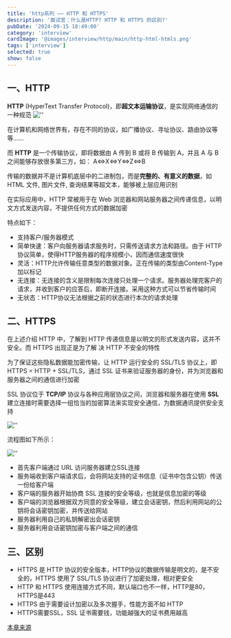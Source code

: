 ```yaml
---
title: 'http系列 —— HTTP 和 HTTPS'
description: '面试官：什么是HTTP? HTTP 和 HTTPS 的区别?'
pubDate: '2024-09-15 18:49:00'
category: 'interview'
cardImage: '@images/interview/http/main/http-html-htmls.png'
tags: ['interview']
selected: true
show: false
---
```


## 一、HTTP

**HTTP** (HyperText Transfer Protocol)，即**超文本运输协议**，是实现网络通信的一种规范
![''](@images/interview/http/http-html-htmls/image.png)

在计算机和网络世界有，存在不同的协议，如广播协议、寻址协议、路由协议等等......

而 **HTTP** 是一个传输协议，即将数据由 A 传到 B 或将 B 传输到 A，并且 A 与 B 之间能够存放很多第三方，如： A<=>X<=>Y<=>Z<=>B

传输的数据并不是计算机底层中的二进制包，而是**完整的、有意义的数据**，如 HTML 文件, 图片文件, 查询结果等超文本，能够被上层应用识别

在实际应用中，HTTP 常被用于在 Web 浏览器和网站服务器之间传递信息，以明文方式发送内容，不提供任何方式的数据加密

特点如下：

- 支持客户/服务器模式
- 简单快速：客户向服务器请求服务时，只需传送请求方法和路径。由于 HTTP 协议简单，使得HTTP服务器的程序规模小，因而通信速度很快
- 灵活：HTTP允许传输任意类型的数据对象。正在传输的类型由Content-Type加以标记
- 无连接：无连接的含义是限制每次连接只处理一个请求。服务器处理完客户的请求，并收到客户的应答后，即断开连接。采用这种方式可以节省传输时间
- 无状态：HTTP协议无法根据之前的状态进行本次的请求处理

## 二、HTTPS

在上述介绍 HTTP 中，了解到 HTTP 传递信息是以明文的形式发送内容，这并不安全。而 HTTPS 出现正是为了解 决 HTTP 不安全的特性

为了保证这些隐私数据能加密传输，让 HTTP 运行安全的 SSL/TLS 协议上，即 HTTPS = HTTP + SSL/TLS，通过 SSL 证书来验证服务器的身份，并为浏览器和服务器之间的通信进行加密

SSL 协议位于 **TCP/IP** 协议与各种应用层协议之间，浏览器和服务器在使用 **SSL** 建立连接时需要选择一组恰当的加密算法来实现安全通信，为数据通讯提供安全支持

![''](@images/interview/http/http-html-htmls/image2.png)

流程图如下所示：

![''](@images/interview/http/http-html-htmls/image3.png)

- 首先客户端通过 URL 访问服务器建立SSL连接
- 服务端收到客户端请求后，会将网站支持的证书信息（证书中包含公钥）传送一份给客户端
- 客户端的服务器开始协商 SSL 连接的安全等级，也就是信息加密的等级
- 客户端的浏览器根据双方同意的安全等级，建立会话密钥，然后利用网站的公钥将会话密钥加密，并传送给网站
- 服务器利用自己的私钥解密出会话密钥
- 服务器利用会话密钥加密与客户端之间的通信

## 三、区别

- HTTPS 是 HTTP 协议的安全版本，HTTP协议的数据传输是明文的，是不安全的，HTTPS 使用了 SSL/TLS 协议进行了加密处理，相对更安全
- HTTP 和 HTTPS 使用连接方式不同，默认端口也不一样，HTTP是80，HTTPS是443
- HTTPS 由于需要设计加密以及多次握手，性能方面不如 HTTP
- HTTPS需要SSL，SSL 证书需要钱，功能越强大的证书费用越高

[本章来源](https://vue3js.cn/interview/http/HTTP_HTTPS.html)
